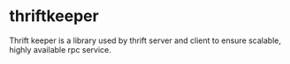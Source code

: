 thriftkeeper
============

Thrift keeper is a library used by thrift server and client to ensure scalable, highly available rpc service.
